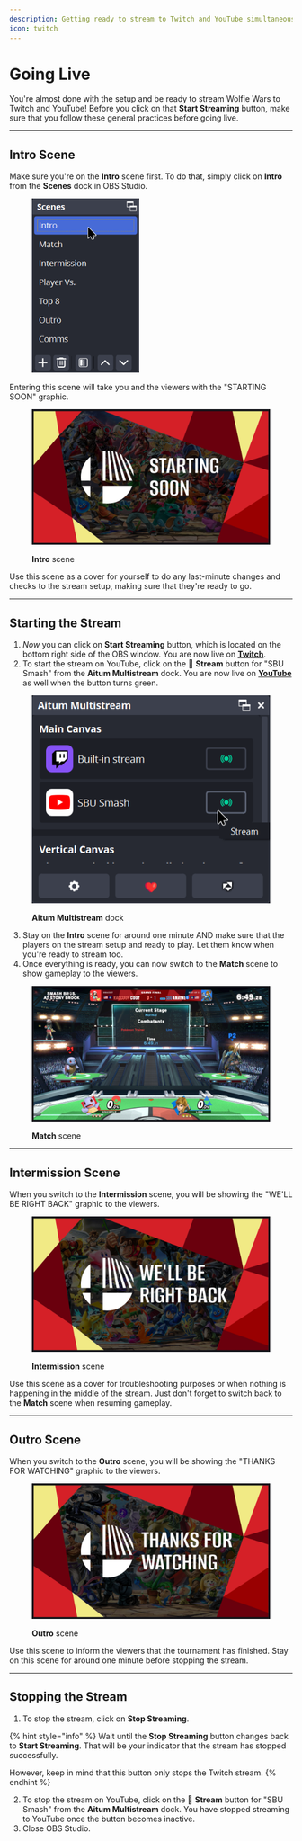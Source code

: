 ```yaml
---
description: Getting ready to stream to Twitch and YouTube simultaneously
icon: twitch
---
```


# Going Live

You're almost done with the setup and be ready to stream Wolfie Wars to Twitch and YouTube! Before you click on that **Start Streaming** button, make sure that you follow these general practices before going live.

***

## Intro Scene

Make sure you're on the **Intro** scene first. To do that, simply click on **Intro** from the **Scenes** dock in OBS Studio.

<figure><img src=".gitbook/assets/image.png" alt="" width="191"><figcaption></figcaption></figure>

Entering this scene will take you and the viewers with the "STARTING SOON" graphic.

<figure><img src=".gitbook/assets/image (1).png" alt=""><figcaption><p><strong>Intro</strong> scene</p></figcaption></figure>

Use this scene as a cover for yourself to do any last-minute changes and checks to the stream setup, making sure that they're ready to go.

***

## Starting the Stream

1. _Now_ you can click on **Start Streaming** button, which is located on the bottom right side of the OBS window. You are now live on [**Twitch**](https://twitch.tv/sbusmash).
2. To start the stream on YouTube, click on the :wireless: **Stream** button for "SBU Smash" from the **Aitum Multistream** dock. You are now live on [**YouTube**](https://youtube.com/@sbusmash) as well when the button turns green.

<figure><img src=".gitbook/assets/image (2).png" alt=""><figcaption><p><strong>Aitum Multistream</strong> dock</p></figcaption></figure>

3. Stay on the **Intro** scene for around one minute AND make sure that the players on the stream setup and ready to play. Let them know when you're ready to stream too.
4. Once everything is ready, you can now switch to the **Match** scene to show gameplay to the viewers.

<figure><img src=".gitbook/assets/image (4).png" alt=""><figcaption><p><strong>Match</strong> scene</p></figcaption></figure>

***

## Intermission Scene

When you switch to the **Intermission** scene, you will be showing the "WE'LL BE RIGHT BACK" graphic to the viewers.

<figure><img src=".gitbook/assets/image (3).png" alt=""><figcaption><p><strong>Intermission</strong> scene</p></figcaption></figure>

Use this scene as a cover for troubleshooting purposes or when nothing is happening in the middle of the stream. Just don't forget to switch back to the **Match** scene when resuming gameplay.

***

## Outro Scene

When you switch to the **Outro** scene, you will be showing the "THANKS FOR WATCHING" graphic to the viewers.

<figure><img src=".gitbook/assets/image (5).png" alt=""><figcaption><p><strong>Outro</strong> scene</p></figcaption></figure>

Use this scene to inform the viewers that the tournament has finished. Stay on this scene for around one minute before stopping the stream.

***

## Stopping the Stream

1. To stop the stream, click on **Stop Streaming**.

{% hint style="info" %}
Wait until the **Stop Streaming** button changes back to **Start Streaming**. That will be your indicator that the stream has stopped successfully.

However, keep in mind that this button only stops the Twitch stream.
{% endhint %}

2. To stop the stream on YouTube, click on the :wireless: **Stream** button for "SBU Smash" from the **Aitum Multistream** dock. You have stopped streaming to YouTube once the button becomes inactive.
3. Close OBS Studio.
